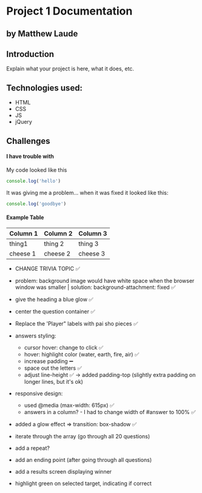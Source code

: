 # Project 1 Documentation
## by Matthew Laude

## Introduction

Explain what your project is here, what it does, etc.

## Technologies used:
- HTML
- CSS
- JS
- jQuery 

## Challenges

#### I have trouble with 

My code looked like this

```js
console.log('hello')
```

It was giving me a problem... when it was fixed it looked like this: 

```js
console.log('goodbye')
```

#### Example Table
| Column 1 | Column 2 | Column 3 |
|----------|----------|----------|
| thing1   | thing 2  | thing 3  |
| cheese 1 | cheese 2 | cheese 3 |


<!-- *** CHANGES AND COMMENTS TO BE LOGGED *** -->

- CHANGE TRIVIA TOPIC ✅
- problem: background image would have white space when the browser window was smaller | solution: background-attachment: fixed ✅
- give the heading a blue glow ✅
- center the question container ✅
- Replace the 'Player" labels with pai sho pieces ✅
- answers styling:
    - cursor hover: change to click ✅
    - hover: highlight color (water, earth, fire, air) ✅
    - increase padding ➖
    - space out the letters ✅
    - adjust line-height ✅ -> added padding-top (slightly extra padding on longer lines, but it's ok)
- responsive design:
    - used @media (max-width: 615px) ✅
    - answers in a column? - I had to change width of #answer to 100% ✅
- added a glow effect => transition: box-shadow ✅

- iterate through the array (go through all 20 questions)
- add a repeat?
- add an ending point (after going through all questions)
- add a results screen displaying winner
- highlight green on selected target, indicating if correct
